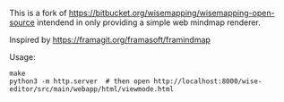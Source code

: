 This is a fork of https://bitbucket.org/wisemapping/wisemapping-open-source intendend in only providing a simple web mindmap renderer.

Inspired by https://framagit.org/framasoft/framindmap

Usage:

    make
    python3 -m http.server  # then open http://localhost:8000/wise-editor/src/main/webapp/html/viewmode.html
